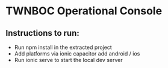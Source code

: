 # TWNBOC Operational Console

## Instructions to run:

- Run npm install in the extracted project
- Add platforms via ionic capacitor add android / ios
- Run ionic serve to start the local dev server